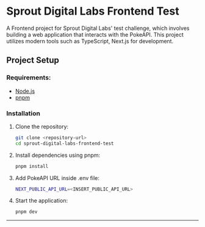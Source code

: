 # Sprout Digital Labs Frontend Test

A Frontend project for Sprout Digital Labs' test challenge, which involves building a web application that interacts with the PokeAPI. This project utilizes modern tools such as TypeScript, Next.js for development.

## Project Setup

### Requirements:

- [Node.js](https://nodejs.org/)
- [pnpm](https://pnpm.io/)

### Installation

1. Clone the repository:
   ```bash
   git clone <repository-url>
   cd sprout-digital-labs-frontend-test
   ```
2. Install dependencies using pnpm:
   ```bash
   pnpm install
   ```
3. Add PokeAPI URL inside .env file:
   ```bash
   NEXT_PUBLIC_API_URL=<INSERT_PUBLIC_API_URL>
   ```
4. Start the application:
   ```bash
   pnpm dev
   ```

---
